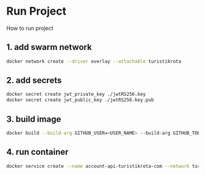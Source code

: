 # Run Project

How to run project

## 1. add swarm network

```bash
docker network create --driver overlay --attachable turistikrota

```

## 2. add secrets

```bash
docker secret create jwt_private_key ./jwtRS256.key
docker secret create jwt_public_key ./jwtRS256.key.pub

```

## 3. build image

```bash
docker build --build-arg GITHUB_USER=<USER_NAME> --build-arg GITHUB_TOKEN=<ACCESS_TOKEN> -t github.com/turistikrota/service.account .  
```

## 4. run container

```bash
docker service create --name account-api-turistikrota-com --network turistikrota --secret jwt_private_key --secret jwt_public_key --env-file .env --publish 6014:6014 --publish 5014:5014 github.com/turistikrota/service.account:latest
```
